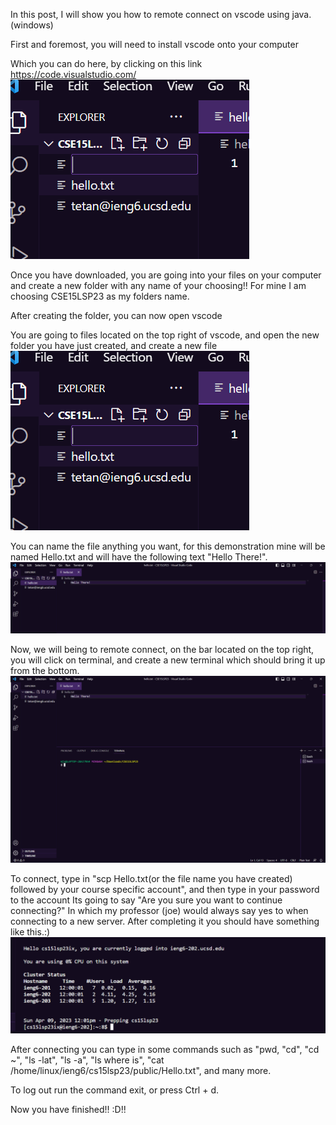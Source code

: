 In this post, I will show you how to remote connect on vscode using java.(windows)

First and foremost, you will need to install vscode onto your computer 

Which you can do here, by clicking on this link https://code.visualstudio.com/
![Image](Picture1.png)

Once you have downloaded, you are going into your files on your computer and create a new folder with any name of your choosing!!
For mine I am choosing CSE15LSP23 as my folders name.

After creating the folder, you can now open vscode

You are going to files located on the top right of vscode, and open the new folder you have just created, and create a new file
![Image](Picture2.png)

You can name the file anything you want, for this demonstration mine will be named Hello.txt and will have the following text "Hello There!".
![Image](Picture3.png)

Now, we will being to remote connect, on the bar located on the top right, you will click on terminal, and create a new terminal which should bring it up from the bottom. ![Image](Picture4.png)

To connect, type in "scp Hello.txt(or the file name you have created) followed by your course specific account", and then type in your password to the account 
Its going to say "Are you sure you want to continue connecting?" In which my professor (joe) would always say yes to when connecting to a new server. After
completing it you should have something like this.:)
![Image](Picture5.png)

After connecting you can type in some commands such as "pwd, "cd", "cd ~", "ls -lat", "ls -a", "ls <directory> where <directory> is", 
  "cat /home/linux/ieng6/cs15lsp23/public/Hello.txt", and many more.
  
To log out run the command exit, or press Ctrl + d.
  
Now you have finished!! :D!!
